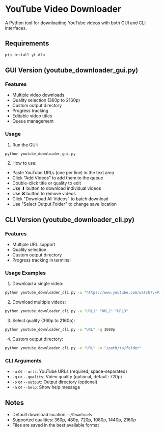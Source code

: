 # YouTube Video Downloader

A Python tool for downloading YouTube videos with both GUI and CLI interfaces.

## Requirements

```bash
pip install yt-dlp
```

## GUI Version (youtube_downloader_gui.py)

### Features
- Multiple video downloads
- Quality selection (360p to 2160p)
- Custom output directory
- Progress tracking
- Editable video titles
- Queue management

### Usage
1. Run the GUI:
```bash
python youtube_downloader_gui.py
```

2. How to use:
- Paste YouTube URLs (one per line) in the text area
- Click "Add Videos" to add them to the queue
- Double-click title or quality to edit
- Use ⬇ button to download individual videos
- Use ✖ button to remove videos
- Click "Download All Videos" to batch download
- Use "Select Output Folder" to change save location

## CLI Version (youtube_downloader_cli.py)

### Features
- Multiple URL support
- Quality selection
- Custom output directory
- Progress tracking in terminal

### Usage Examples

1. Download a single video:
```bash
python youtube_downloader_cli.py -u "https://www.youtube.com/watch?v=VIDEO_ID"
```

2. Download multiple videos:
```bash
python youtube_downloader_cli.py -u "URL1" "URL2" "URL3"
```

3. Select quality (360p to 2160p):
```bash
python youtube_downloader_cli.py -u "URL" -q 1080p
```

4. Custom output directory:
```bash
python youtube_downloader_cli.py -u "URL" -o "/path/to/folder"
```

### CLI Arguments
- `-u` or `--urls`: YouTube URLs (required, space-separated)
- `-q` or `--quality`: Video quality (optional, default: 720p)
- `-o` or `--output`: Output directory (optional)
- `-h` or `--help`: Show help message

## Notes
- Default download location: `~/Downloads`
- Supported qualities: 360p, 480p, 720p, 1080p, 1440p, 2160p
- Files are saved in the best available format